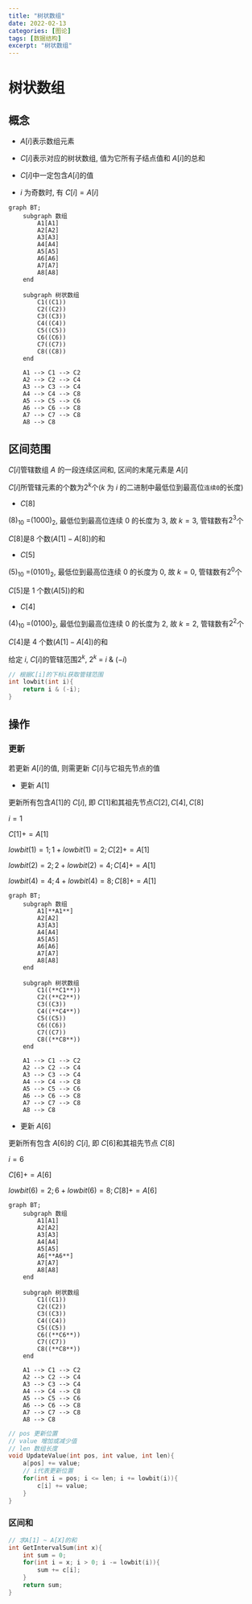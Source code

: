 ```yaml
---
title: "树状数组"
date: 2022-02-13
categories: [图论]
tags: [数据结构]
excerpt: "树状数组"
---
```


# 树状数组

## 概念

- $A[i]$表示数组元素

- $C[i]$表示对应的树状数组, 值为它所有子结点值和 $A[i]$的总和

- $C[i]$中一定包含$A[i]$的值

- $i$ 为奇数时, 有 $C[i] = A[i]$

```mermaid
graph BT;
    subgraph 数组
        A1[A1]
        A2[A2]
        A3[A3]
        A4[A4]
        A5[A5]
        A6[A6]
        A7[A7]
        A8[A8]
    end

    subgraph 树状数组
        C1((C1))
        C2((C2))
        C3((C3))
        C4((C4))
        C5((C5))
        C6((C6))
        C7((C7))
        C8((C8))
    end

    A1 --> C1 --> C2
    A2 --> C2 --> C4
    A3 --> C3 --> C4
    A4 --> C4 --> C8
    A5 --> C5 --> C6
    A6 --> C6 --> C8
    A7 --> C7 --> C8
    A8 --> C8
```

## 区间范围

$C[i]$管辖数组 $A$ 的一段连续区间和, 区间的末尾元素是 $A[i]$

$C[i$]所管辖元素的个数为$2^{k}$个($k$ 为 $i$ 的二进制中最低位到最高位`连续0`的长度)

- $C[8]$

$(8)_{10}$ =$(1000)_{2}$, 最低位到最高位连续 $0$ 的长度为 $3$, 故 $k=3$, 管辖数有$2^{3}$个

$C[8]$是$8$ 个数($A[1]-A[8]$)的和

- $C[5]$

$(5)_{10}$ =$(0101)_{2}$, 最低位到最高位连续 $0$ 的长度为 $0$, 故 $k=0$, 管辖数有$2^{0}$个

$C[5]$是 $1$ 个数($A[5]$)的和

- $C[4]$

$(4)_{10}$ =$(0100)_{2}$, 最低位到最高位连续 $0$ 的长度为 $2$, 故 $k=2$, 管辖数有$2^{2}$个

$C[4$]是 4 个数($A[1]-A[4]$)的和

给定 $i$, $C[i]$的管辖范围$2^{k}$, $2^{k}$ = $i$ & $(-i)$

```c
// 根据C[i]的下标i获取管辖范围
int lowbit(int i){
    return i & (-i);
}
```

## 操作

### 更新

若更新 $A[i]$的值, 则需更新 $C[i]$与它祖先节点的值

- 更新 $A[1]$

更新所有包含$A[1]$的 $C[i]$, 即 $C[1]$和其祖先节点$C[2], C[4], C[8]$

$i = 1$

$C[1] += A[1]$

$lowbit(1) = 1; 1+lowbit(1) = 2 ; C[2]+=A[1]$

$lowbit(2) = 2; 2+lowbit(2) = 4 ; C[4]+=A[1]$

$lowbit(4) = 4; 4+lowbit(4) = 8 ; C[8]+=A[1]$


```mermaid
graph BT;
    subgraph 数组
        A1[**A1**]
        A2[A2]
        A3[A3]
        A4[A4]
        A5[A5]
        A6[A6]
        A7[A7]
        A8[A8]
    end

    subgraph 树状数组
        C1((**C1**))
        C2((**C2**))
        C3((C3))
        C4((**C4**))
        C5((C5))
        C6((C6))
        C7((C7))
        C8((**C8**))
    end

    A1 --> C1 --> C2
    A2 --> C2 --> C4
    A3 --> C3 --> C4
    A4 --> C4 --> C8
    A5 --> C5 --> C6
    A6 --> C6 --> C8
    A7 --> C7 --> C8
    A8 --> C8
```

- 更新 $A[6]$

更新所有包含 $A[6]$的 $C[i]$, 即 $C[6]$和其祖先节点 $C[8]$  

$i = 6$

$C[6]+=A[6]$  

$lowbit(6) = 2; 6+lowbit(6) = 8 ; C[8]+=A[6]$

```mermaid
graph BT;
    subgraph 数组
        A1[A1]
        A2[A2]
        A3[A3]
        A4[A4]
        A5[A5]
        A6[**A6**]
        A7[A7]
        A8[A8]
    end

    subgraph 树状数组
        C1((C1))
        C2((C2))
        C3((C3))
        C4((C4))
        C5((C5))
        C6((**C6**))
        C7((C7))
        C8((**C8**))
    end

    A1 --> C1 --> C2
    A2 --> C2 --> C4
    A3 --> C3 --> C4
    A4 --> C4 --> C8
    A5 --> C5 --> C6
    A6 --> C6 --> C8
    A7 --> C7 --> C8
    A8 --> C8
```

```c
// pos 更新位置
// value 增加或减少值
// len 数组长度
void UpdateValue(int pos, int value, int len){
    a[pos] += value;
    // i代表更新位置
    for(int i = pos; i <= len; i += lowbit(i)){
        c[i] += value;
    }
}
```

### 区间和

```c
// 求A[1] ~ A[X]的和
int GetIntervalSum(int x){
    int sum = 0;
    for(int i = x; i > 0; i -= lowbit(i)){
        sum += c[i];
    }
    return sum;
}
```